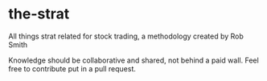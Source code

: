 # the-strat
All things strat related for stock trading, a methodology created by Rob Smith

Knowledge should be collaborative and shared, not behind a paid wall.  Feel free to contribute put in a pull request.  
